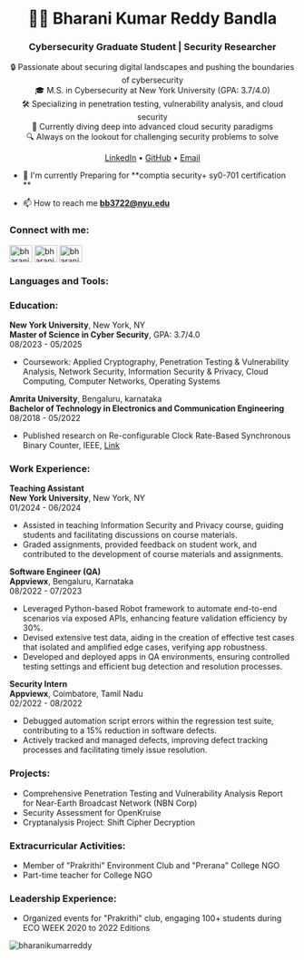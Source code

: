 <h1 align="center">👨‍💻 Bharani Kumar Reddy Bandla</h1>
<h3 align="center">Cybersecurity Graduate Student | Security Researcher</h3>
<p align="center">
    🔒 Passionate about securing digital landscapes and pushing the boundaries of cybersecurity
  <br>
  🎓 M.S. in Cybersecurity at New York University (GPA: 3.7/4.0)
  <br>
  🛠️ Specializing in penetration testing, vulnerability analysis, and cloud security
  <br>
  🌱 Currently diving deep into advanced cloud security paradigms
  <br>
  🔍 Always on the lookout for challenging security problems to solve
</p>
<p align="center">
  <a href="https://linkedin.com/in/bharani-kumar-reddy-bandla-3b1b851b9/">LinkedIn</a> •
  <a href="https://github.com/bharanikumarreddy">GitHub</a> •
  <a href="mailto:bb3722@nyu.edu">Email</a>
</p>

- 🌱 I'm currently Preparing for  **comptia security+ sy0-701 certification **

- 📫 How to reach me **bb3722@nyu.edu**

<h3 align="left">Connect with me:</h3>
<p align="left">
<a href="https://linkedin.com/in/bharani-kumar-reddy-bandla-3b1b851b9/" target="blank"><img align="center" src="https://raw.githubusercontent.com/rahuldkjain/github-profile-readme-generator/master/src/images/icons/Social/linked-in-alt.svg" alt="bharani-kumar-reddy-bandla-3b1b851b9" height="30" width="40" /></a>
<a href="https://www.hackerrank.com/profile/bharanikumarred1" target="blank"><img align="center" src="https://raw.githubusercontent.com/rahuldkjain/github-profile-readme-generator/master/src/images/icons/Social/hackerrank.svg" alt="bharanikumarred1" height="30" width="40" /></a>
<a href="https://leetcode.com/bharanikumarreddy/" target="blank"><img align="center" src="https://raw.githubusercontent.com/rahuldkjain/github-profile-readme-generator/master/src/images/icons/Social/leet-code.svg" alt="bharanikumarreddy" height="30" width="40" /></a>
</p>

<h3 align="left">Languages and Tools:</h3>
<p align="left">
<!-- (Previous languages and tools section remains unchanged) -->
</p>

<h3 align="left">Education:</h3>
<p><strong>New York University</strong>, New York, NY<br>
<strong>Master of Science in Cyber Security</strong>, GPA: 3.7/4.0<br>
08/2023 - 05/2025</p>
<ul>
  <li>Coursework: Applied Cryptography, Penetration Testing & Vulnerability Analysis, Network Security, Information Security & Privacy, Cloud Computing, Computer Networks, Operating Systems</li>
</ul>

<p><strong>Amrita University</strong>, Bengaluru, karnataka <br>
<strong>Bachelor of Technology in Electronics and Communication Engineering</strong><br>
08/2018 - 05/2022</p>
<ul>
  <li>Published research on Re-configurable Clock Rate-Based Synchronous Binary Counter, IEEE, <a href="https://ieeexplore.ieee.org/document/9972393" target="_blank">Link</a></li>
</ul>

<h3 align="left">Work Experience:</h3>
<p><strong>Teaching Assistant</strong><br>
<strong>New York University</strong>, New York, NY<br>
01/2024 - 06/2024</p>
<ul>
<li>Assisted in teaching Information Security and Privacy course, guiding students and facilitating discussions on course materials.</li>
<li>Graded assignments, provided feedback on student work, and contributed to the development of course materials and assignments.</li>
</ul>

<p><strong>Software Engineer (QA)</strong><br>
<strong>Appviewx</strong>, Bengaluru, Karnataka<br>
08/2022 - 07/2023</p>
<ul>
<li>Leveraged Python-based Robot framework to automate end-to-end scenarios via exposed APIs, enhancing feature validation efficiency by 30%.</li>
<li>Devised extensive test data, aiding in the creation of effective test cases that isolated and amplified edge cases, verifying app robustness.</li>
<li>Developed and deployed apps in QA environments, ensuring controlled testing settings and efficient bug detection and resolution processes.</li>
</ul>

<p><strong>Security Intern</strong><br>
<strong>Appviewx</strong>, Coimbatore, Tamil Nadu<br>
02/2022 - 08/2022</p>
<ul>
<li>Debugged automation script errors within the regression test suite, contributing to a 15% reduction in software defects.</li>
<li>Actively tracked and managed defects, improving defect tracking processes and facilitating timely issue resolution.</li>
</ul>

<h3 align="left">Projects:</h3>
<ul>
  <li>Comprehensive Penetration Testing and Vulnerability Analysis Report for Near-Earth Broadcast Network (NBN Corp)</li>
  <li>Security Assessment for OpenKruise</li>
  <li>Cryptanalysis Project: Shift Cipher Decryption</li>
</ul>

<h3 align="left">Extracurricular Activities:</h3>
<ul>
  <li>Member of "Prakrithi" Environment Club and "Prerana" College NGO</li>
  <li>Part-time teacher for College NGO</li>
</ul>

<h3 align="left">Leadership Experience:</h3>
<ul>
  <li>Organized events for "Prakrithi" club, engaging 100+ students during ECO WEEK 2020 to 2022 Editions</li>
</ul>

<p><img align="center" src="https://github-readme-stats.vercel.app/api/top-langs?username=bharanikumarreddy&show_icons=true&locale=en&layout=compact" alt="bharanikumarreddy" /></p>

